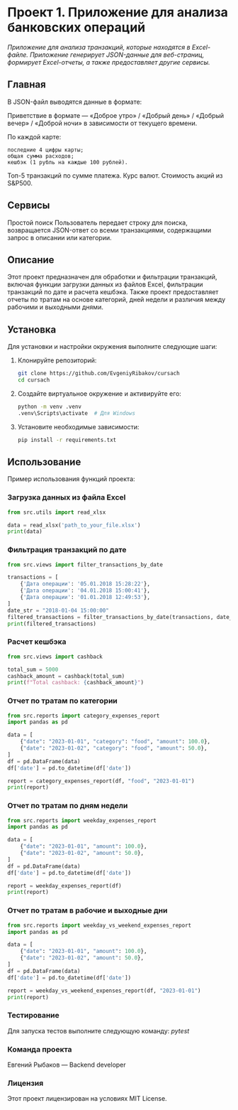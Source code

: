 # Проект 1. Приложение для анализа банковских операций

*Приложение для анализа транзакций, которые находятся в Excel-файле. Приложение генерирует JSON-данные для веб-страниц, формирует Excel-отчеты, а также предоставляет другие сервисы.*

## Главная

В JSON-файл выводятся данные в формате:

Приветствие в формате — «Доброе утро» / «Добрый день» / «Добрый вечер» / «Доброй ночи» в зависимости от текущего
времени.

По каждой карте:

    последние 4 цифры карты;
    общая сумма расходов;
    кешбэк (1 рубль на каждые 100 рублей).

Топ-5 транзакций по сумме платежа.
Курс валют.
Стоимость акций из S&P500.

## Сервисы
Простой поиск
Пользователь передает строку для поиска, возвращается JSON-ответ со всеми транзакциями, содержащими запрос в описании
или категории.

## Описание

Этот проект предназначен для обработки и фильтрации транзакций, включая функции загрузки данных из файлов Excel,
фильтрации транзакций по дате и расчета кешбэка. Также проект предоставляет отчеты по тратам на основе категорий, дней
недели и различия между рабочими и выходными днями.

## Установка

Для установки и настройки окружения выполните следующие шаги:

1. Клонируйте репозиторий:
    ```sh
    git clone https://github.com/EvgeniyRibakov/cursach
    cd cursach
    ```

2. Создайте виртуальное окружение и активируйте его:
    ```sh
    python -m venv .venv
    .venv\Scripts\activate  # Для Windows
    ```

3. Установите необходимые зависимости:
    ```sh
    pip install -r requirements.txt
    ```

## Использование

Пример использования функций проекта:

### Загрузка данных из файла Excel

```python
from src.utils import read_xlsx

data = read_xlsx('path_to_your_file.xlsx')
print(data)  
```

### Фильтрация транзакций по дате
```python
from src.views import filter_transactions_by_date

transactions = [
    {'Дата операции': '05.01.2018 15:28:22'},
    {'Дата операции': '04.01.2018 15:00:41'},
    {'Дата операции': '01.01.2018 12:49:53'},
]
date_str = "2018-01-04 15:00:00"
filtered_transactions = filter_transactions_by_date(transactions, date_str)
print(filtered_transactions)
```
### Расчет кешбэка
```python
from src.views import cashback

total_sum = 5000
cashback_amount = cashback(total_sum)
print(f"Total cashback: {cashback_amount}")
```
### Отчет по тратам по категории
```python
from src.reports import category_expenses_report
import pandas as pd

data = [
    {"date": "2023-01-01", "category": "food", "amount": 100.0},
    {"date": "2023-01-02", "category": "food", "amount": 50.0},
]
df = pd.DataFrame(data)
df['date'] = pd.to_datetime(df['date'])

report = category_expenses_report(df, "food", "2023-01-01")
print(report)
```
### Отчет по тратам по дням недели
```python
from src.reports import weekday_expenses_report
import pandas as pd

data = [
    {"date": "2023-01-01", "amount": 100.0},
    {"date": "2023-01-02", "amount": 50.0},
]
df = pd.DataFrame(data)
df['date'] = pd.to_datetime(df['date'])

report = weekday_expenses_report(df)
print(report)
```
### Отчет по тратам в рабочие и выходные дни
```python
from src.reports import weekday_vs_weekend_expenses_report
import pandas as pd

data = [
    {"date": "2023-01-01", "amount": 100.0},
    {"date": "2023-01-02", "amount": 50.0},
]
df = pd.DataFrame(data)
df['date'] = pd.to_datetime(df['date'])

report = weekday_vs_weekend_expenses_report(df, "2023-01-01")
print(report)
```
### Тестирование

Для запуска тестов выполните следующую команду:
*pytest*

### Команда проекта

Евгений Рыбаков — Backend developer

### Лицензия
Этот проект лицензирован на условиях MIT License.
